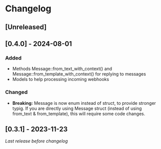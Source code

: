 # Changelog

## [Unreleased]


## [0.4.0] - 2024-08-01

### Added

-  Methods Message::from_text_with_context() and Message::from_template_with_context() for replying to messages
-  Models to help processing incoming webhooks

### Changed

- **Breaking:** Message is now enum instead of struct, to provide stronger typig. If you are directly using Message struct (instead of using from_text & from_template), this will require some code changes.

## [0.3.1] - 2023-11-23

_Last release before changelog_

